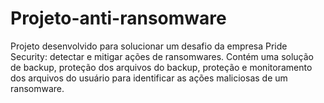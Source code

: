 # Projeto-anti-ransomware
Projeto desenvolvido para solucionar um desafio da empresa Pride Security: detectar e mitigar ações de ransomwares. Contém uma solução de backup, proteção dos arquivos do backup, proteção e monitoramento dos arquivos do usuário para identificar as ações maliciosas de um ransomware.
